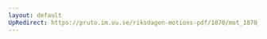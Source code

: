 ```yaml
---
layout: default
UpRedirect: https://pruto.im.uu.se/riksdagen-motions-pdf/1870/mot_1870__ak__196/mot_1870__ak__196-001.pdf
---
```

